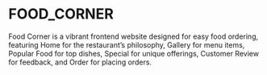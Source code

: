 # FOOD_CORNER
Food Corner is a vibrant frontend  website designed for easy food ordering, featuring Home for the restaurant’s philosophy, Gallery for menu items, Popular Food for top dishes, Special for unique offerings, Customer Review for feedback, and Order for placing orders.
